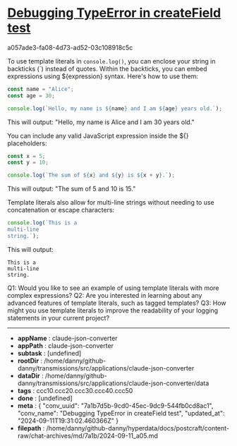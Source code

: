 # [Debugging TypeError in createField test](https://claude.ai/chat/7a1b7d5b-9cd0-45ec-9dc9-544fb0cd8ac1)

a057ade3-fa08-4d73-ad52-03c108918c5c

 To use template literals in `console.log()`, you can enclose your string in backticks (`) instead of quotes. Within the backticks, you can embed expressions using ${expression} syntax. Here's how to use them:

```javascript
const name = "Alice";
const age = 30;

console.log(`Hello, my name is ${name} and I am ${age} years old.`);
```

This will output: "Hello, my name is Alice and I am 30 years old."

You can include any valid JavaScript expression inside the ${} placeholders:

```javascript
const x = 5;
const y = 10;

console.log(`The sum of ${x} and ${y} is ${x + y}.`);
```

This will output: "The sum of 5 and 10 is 15."

Template literals also allow for multi-line strings without needing to use concatenation or escape characters:

```javascript
console.log(`This is a
multi-line
string.`);
```

This will output:
```
This is a
multi-line
string.
```

Q1: Would you like to see an example of using template literals with more complex expressions?
Q2: Are you interested in learning about any advanced features of template literals, such as tagged templates?
Q3: How might you use template literals to improve the readability of your logging statements in your current project?

---

* **appName** : claude-json-converter
* **appPath** : claude-json-converter
* **subtask** : [undefined]
* **rootDir** : /home/danny/github-danny/transmissions/src/applications/claude-json-converter
* **dataDir** : /home/danny/github-danny/transmissions/src/applications/claude-json-converter/data
* **tags** : ccc10.ccc20.ccc30.ccc40.ccc50
* **done** : [undefined]
* **meta** : {
  "conv_uuid": "7a1b7d5b-9cd0-45ec-9dc9-544fb0cd8ac1",
  "conv_name": "Debugging TypeError in createField test",
  "updated_at": "2024-09-11T19:31:02.460366Z"
}
* **filepath** : /home/danny/github-danny/hyperdata/docs/postcraft/content-raw/chat-archives/md/7a1b/2024-09-11_a05.md